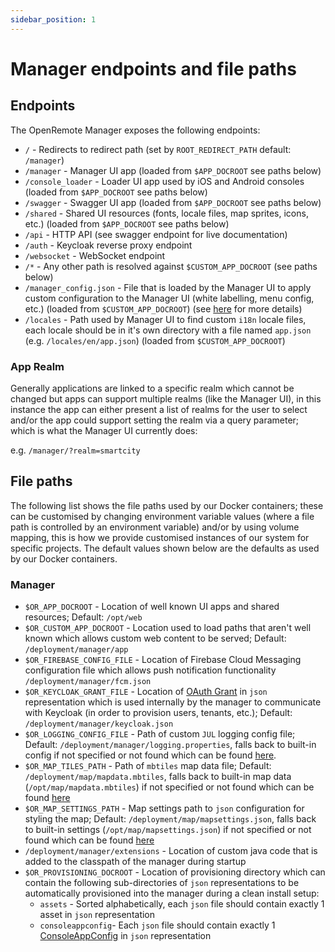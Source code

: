```yaml
---
sidebar_position: 1
---
```


# Manager endpoints and file paths

## Endpoints

The OpenRemote Manager exposes the following endpoints:

* `/` - Redirects to redirect path (set by `ROOT_REDIRECT_PATH` default: `/manager`)
* `/manager` - Manager UI app (loaded from `$APP_DOCROOT` see paths below)
* `/console_loader` - Loader UI app used by iOS and Android consoles (loaded from `$APP_DOCROOT` see paths below)
* `/swagger` - Swagger UI app (loaded from `$APP_DOCROOT` see paths below)
* `/shared` - Shared UI resources (fonts, locale files, map sprites, icons, etc.) (loaded from `$APP_DOCROOT` see paths below)
* `/api` - HTTP API (see swagger endpoint for live documentation)
* `/auth` - Keycloak reverse proxy endpoint
* `/websocket` - WebSocket endpoint
* `/*` - Any other path is resolved against `$CUSTOM_APP_DOCROOT` (see paths below)
* `/manager_config.json` - File that is loaded by the Manager UI to apply custom configuration to the Manager UI (white labelling, menu config, etc.)  (loaded from `$CUSTOM_APP_DOCROOT`) (see [here](../user-guide/deploying/configuring-the-manager-ui.md) for more details)
* `/locales` - Path used by Manager UI to find custom `i18n` locale files, each locale should be in it's own directory with a file named `app.json` (e.g. `/locales/en/app.json`) (loaded from `$CUSTOM_APP_DOCROOT`)

### App Realm
Generally applications are linked to a specific realm which cannot be changed but apps can support multiple realms (like the Manager UI), in this instance the app can either present a list of realms for the user to select and/or the app could support setting the realm via a query parameter; which is what the Manager UI currently does:

e.g.  `/manager/?realm=smartcity`

## File paths

The following list shows the file paths used by our Docker containers; these can be customised by changing environment variable values (where a file path is controlled by an environment variable) and/or by using volume mapping, this is how we provide customised instances of our system for specific projects. The default values shown below are the defaults as used by our Docker containers.

### Manager

* `$OR_APP_DOCROOT` - Location of well known UI apps and shared resources; Default: `/opt/web`
* `$OR_CUSTOM_APP_DOCROOT` - Location used to load paths that aren't well known which allows custom web content to be served; Default: `/deployment/manager/app`
* `$OR_FIREBASE_CONFIG_FILE` - Location of Firebase Cloud Messaging configuration file which allows push notification functionality `/deployment/manager/fcm.json`
* `$OR_KEYCLOAK_GRANT_FILE` - Location of [OAuth Grant](https://github.com/openremote/openremote/blob/master/model/src/main/java/org/openremote/model/auth/OAuthGrant.java) in `json` representation which is used internally by the manager to communicate with Keycloak (in order to provision users, tenants, etc.); Default: `/deployment/manager/keycloak.json`
* `$OR_LOGGING_CONFIG_FILE` - Path of custom `JUL` logging config file; Default: `/deployment/manager/logging.properties`, falls back to built-in config if not specified or not found which can be found [here](https://github.com/openremote/openremote/blob/master/manager/src/main/resources/logging.properties).
* `$OR_MAP_TILES_PATH` - Path of `mbtiles` map data file; Default: `/deployment/map/mapdata.mbtiles`, falls back to built-in map data (`/opt/map/mapdata.mbtiles`) if not specified or not found which can be found [here](https://github.com/openremote/openremote/tree/master/manager/src/map)
* `$OR_MAP_SETTINGS_PATH` - Map settings path to `json` configuration for styling the map; Default: `/deployment/map/mapsettings.json`, falls back to built-in settings (`/opt/map/mapsettings.json`) if not specified or not found which can be found [here](https://github.com/openremote/openremote/tree/master/manager/src/map)
* `/deployment/manager/extensions` - Location of custom java code that is added to the classpath of the manager during startup
* `$OR_PROVISIONING_DOCROOT` - Location of provisioning directory which can contain the following sub-directories of `json` representations to be automatically provisioned into the manager during a clean install setup:
  * `assets` - Sorted alphabetically, each `json` file should contain exactly 1 asset in `json` representation
  * `consoleappconfig`- Each `json` file should contain exactly 1 [ConsoleAppConfig](https://github.com/openremote/openremote/blob/master/model/src/main/java/org/openremote/model/apps/ConsoleAppConfig.java) in `json` representation
